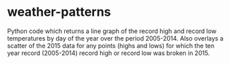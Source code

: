 # weather-patterns
Python code which returns a line graph of the record high and record low temperatures by day of the year over the period 2005-2014. Also overlays a scatter of the 2015 data for any points (highs and lows) for which the ten year record (2005-2014) record high or record low was broken in 2015.
